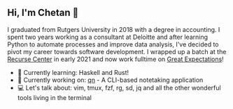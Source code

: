 ## Hi, I'm Chetan 👋

I graduated from Rutgers University in 2018 with a degree in accounting. I spent two years working as a consultant at Deloitte and after learning Python to automate processes and improve data analysis, I've decided to pivot my career towards software development. I wrapped up a batch at the [Recurse Center](https://www.recurse.com/) in early 2021 and now work fulltime on [Great Expectations](https://github.com/great-expectations/great_expectations/)!

- 🌱 Currently learning: Haskell and Rust!
- 🔨 Currently working on: [qn](https://github.com/cdkini/quicknote) - A CLI-based notetaking application
- 💻 Let's talk about: vim, tmux, fzf, rg, sd, jq and all the other wonderful tools living in the terminal

